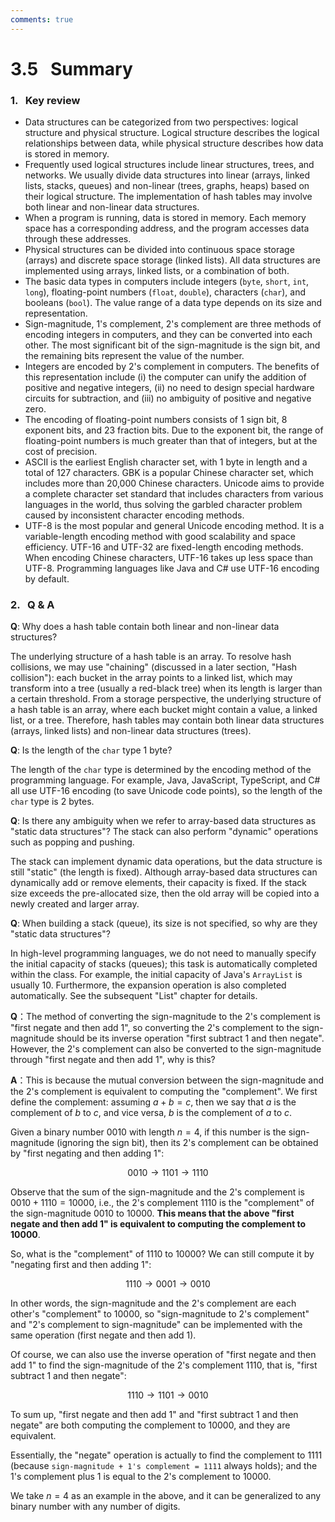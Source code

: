 ```yaml
---
comments: true
---
```


# 3.5 &nbsp; Summary

### 1. &nbsp; Key review

- Data structures can be categorized from two perspectives: logical structure and physical structure. Logical structure describes the logical relationships between data, while physical structure describes how data is stored in memory.
- Frequently used logical structures include linear structures, trees, and networks. We usually divide data structures into linear (arrays, linked lists, stacks, queues) and non-linear (trees, graphs, heaps) based on their logical structure. The implementation of hash tables may involve both linear and non-linear data structures.
- When a program is running, data is stored in memory. Each memory space has a corresponding address, and the program accesses data through these addresses.
- Physical structures can be divided into continuous space storage (arrays) and discrete space storage (linked lists). All data structures are implemented using arrays, linked lists, or a combination of both.
- The basic data types in computers include integers (`byte`, `short`, `int`, `long`), floating-point numbers (`float`, `double`), characters (`char`), and booleans (`bool`). The value range of a data type depends on its size and representation.
- Sign-magnitude, 1's complement, 2's complement are three methods of encoding integers in computers, and they can be converted into each other. The most significant bit of the sign-magnitude is the sign bit, and the remaining bits represent the value of the number.
- Integers are encoded by 2's complement in computers. The benefits of this representation include (i) the computer can unify the addition of positive and negative integers, (ii) no need to design special hardware circuits for subtraction, and (iii) no ambiguity of positive and negative zero.
- The encoding of floating-point numbers consists of 1 sign bit, 8 exponent bits, and 23 fraction bits. Due to the exponent bit, the range of floating-point numbers is much greater than that of integers, but at the cost of precision.
- ASCII is the earliest English character set, with 1 byte in length and a total of 127 characters. GBK is a popular Chinese character set, which includes more than 20,000 Chinese characters. Unicode aims to provide a complete character set standard that includes characters from various languages in the world, thus solving the garbled character problem caused by inconsistent character encoding methods.
- UTF-8 is the most popular and general Unicode encoding method. It is a variable-length encoding method with good scalability and space efficiency. UTF-16 and UTF-32 are fixed-length encoding methods. When encoding Chinese characters, UTF-16 takes up less space than UTF-8. Programming languages like Java and C# use UTF-16 encoding by default.

### 2. &nbsp; Q & A

**Q**: Why does a hash table contain both linear and non-linear data structures?

The underlying structure of a hash table is an array. To resolve hash collisions, we may use "chaining" (discussed in a later section, "Hash collision"): each bucket in the array points to a linked list, which may transform into a tree (usually a red-black tree) when its length is larger than a certain threshold.
From a storage perspective, the underlying structure of a hash table is an array, where each bucket might contain a value, a linked list, or a tree. Therefore, hash tables may contain both linear data structures (arrays, linked lists) and non-linear data structures (trees).

**Q**: Is the length of the `char` type 1 byte?

The length of the `char` type is determined by the encoding method of the programming language. For example, Java, JavaScript, TypeScript, and C# all use UTF-16 encoding (to save Unicode code points), so the length of the `char` type is 2 bytes.

**Q**: Is there any ambiguity when we refer to array-based data structures as "static data structures"? The stack can also perform "dynamic" operations such as popping and pushing.

The stack can implement dynamic data operations, but the data structure is still "static" (the length is fixed). Although array-based data structures can dynamically add or remove elements, their capacity is fixed. If the stack size exceeds the pre-allocated size, then the old array will be copied into a newly created and larger array.

**Q**: When building a stack (queue), its size is not specified, so why are they "static data structures"?

In high-level programming languages, we do not need to manually specify the initial capacity of stacks (queues); this task is automatically completed within the class. For example, the initial capacity of Java's `ArrayList` is usually 10. Furthermore, the expansion operation is also completed automatically. See the subsequent "List" chapter for details.

**Q**：The method of converting the sign-magnitude to the 2's complement is "first negate and then add 1", so converting the 2's complement to the sign-magnitude should be its inverse operation "first subtract 1 and then negate".
However, the 2's complement can also be converted to the sign-magnitude through "first negate and then add 1", why is this?

**A**：This is because the mutual conversion between the sign-magnitude and the 2's complement is equivalent to computing the "complement". We first define the complement: assuming $a + b = c$, then we say that $a$ is the complement of $b$ to $c$, and vice versa, $b$ is the complement of $a$ to $c$.

Given a binary number $0010$ with length $n = 4$, if this number is the sign-magnitude (ignoring the sign bit), then its 2's complement can be obtained by "first negating and then adding 1":

$$
0010 \rightarrow 1101 \rightarrow 1110
$$

Observe that the sum of the sign-magnitude and the 2's complement is $0010 + 1110 = 10000$, i.e., the 2's complement $1110$ is the "complement" of the sign-magnitude $0010$ to $10000$. **This means that the above "first negate and then add 1" is equivalent to computing the complement to $10000$**.

So, what is the "complement" of $1110$ to $10000$? We can still compute it by "negating first and then adding 1":

$$
1110 \rightarrow 0001 \rightarrow 0010
$$

In other words, the sign-magnitude and the 2's complement are each other's "complement" to $10000$, so "sign-magnitude to 2's complement" and "2's complement to sign-magnitude" can be implemented with the same operation (first negate and then add 1).

Of course, we can also use the inverse operation of "first negate and then add 1" to find the sign-magnitude of the 2's complement $1110$, that is, "first subtract 1 and then negate":

$$
1110 \rightarrow 1101 \rightarrow 0010
$$

To sum up, "first negate and then add 1" and "first subtract 1 and then negate" are both computing the complement to $10000$, and they are equivalent.

Essentially, the "negate" operation is actually to find the complement to $1111$ (because `sign-magnitude + 1's complement = 1111` always holds); and the 1's complement plus 1 is equal to the 2's complement to $10000$.

We take $n = 4$ as an example in the above, and it can be generalized to any binary number with any number of digits.